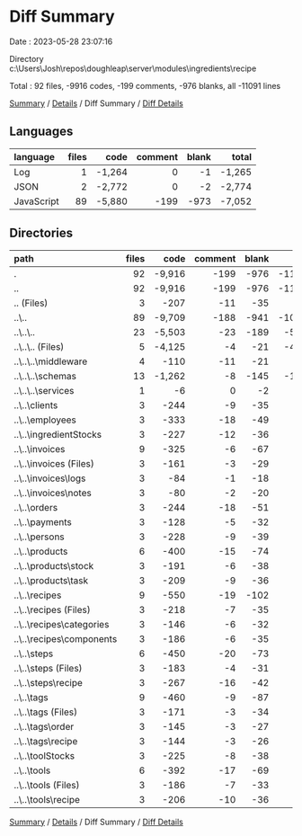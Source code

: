 # Diff Summary

Date : 2023-05-28 23:07:16

Directory c:\\Users\\Josh\\repos\\doughleap\\server\\modules\\ingredients\\recipe

Total : 92 files,  -9916 codes, -199 comments, -976 blanks, all -11091 lines

[Summary](results.md) / [Details](details.md) / Diff Summary / [Diff Details](diff-details.md)

## Languages
| language | files | code | comment | blank | total |
| :--- | ---: | ---: | ---: | ---: | ---: |
| Log | 1 | -1,264 | 0 | -1 | -1,265 |
| JSON | 2 | -2,772 | 0 | -2 | -2,774 |
| JavaScript | 89 | -5,880 | -199 | -973 | -7,052 |

## Directories
| path | files | code | comment | blank | total |
| :--- | ---: | ---: | ---: | ---: | ---: |
| . | 92 | -9,916 | -199 | -976 | -11,091 |
| .. | 92 | -9,916 | -199 | -976 | -11,091 |
| .. (Files) | 3 | -207 | -11 | -35 | -253 |
| ..\\.. | 89 | -9,709 | -188 | -941 | -10,838 |
| ..\\..\\.. | 23 | -5,503 | -23 | -189 | -5,715 |
| ..\\..\\.. (Files) | 5 | -4,125 | -4 | -21 | -4,150 |
| ..\\..\\..\\middleware | 4 | -110 | -11 | -21 | -142 |
| ..\\..\\..\\schemas | 13 | -1,262 | -8 | -145 | -1,415 |
| ..\\..\\..\\services | 1 | -6 | 0 | -2 | -8 |
| ..\\..\\clients | 3 | -244 | -9 | -35 | -288 |
| ..\\..\\employees | 3 | -333 | -18 | -49 | -400 |
| ..\\..\\ingredientStocks | 3 | -227 | -12 | -36 | -275 |
| ..\\..\\invoices | 9 | -325 | -6 | -67 | -398 |
| ..\\..\\invoices (Files) | 3 | -161 | -3 | -29 | -193 |
| ..\\..\\invoices\\logs | 3 | -84 | -1 | -18 | -103 |
| ..\\..\\invoices\\notes | 3 | -80 | -2 | -20 | -102 |
| ..\\..\\orders | 3 | -244 | -18 | -51 | -313 |
| ..\\..\\payments | 3 | -128 | -5 | -32 | -165 |
| ..\\..\\persons | 3 | -228 | -9 | -39 | -276 |
| ..\\..\\products | 6 | -400 | -15 | -74 | -489 |
| ..\\..\\products\\stock | 3 | -191 | -6 | -38 | -235 |
| ..\\..\\products\\task | 3 | -209 | -9 | -36 | -254 |
| ..\\..\\recipes | 9 | -550 | -19 | -102 | -671 |
| ..\\..\\recipes (Files) | 3 | -218 | -7 | -35 | -260 |
| ..\\..\\recipes\\categories | 3 | -146 | -6 | -32 | -184 |
| ..\\..\\recipes\\components | 3 | -186 | -6 | -35 | -227 |
| ..\\..\\steps | 6 | -450 | -20 | -73 | -543 |
| ..\\..\\steps (Files) | 3 | -183 | -4 | -31 | -218 |
| ..\\..\\steps\\recipe | 3 | -267 | -16 | -42 | -325 |
| ..\\..\\tags | 9 | -460 | -9 | -87 | -556 |
| ..\\..\\tags (Files) | 3 | -171 | -3 | -34 | -208 |
| ..\\..\\tags\\order | 3 | -145 | -3 | -27 | -175 |
| ..\\..\\tags\\recipe | 3 | -144 | -3 | -26 | -173 |
| ..\\..\\toolStocks | 3 | -225 | -8 | -38 | -271 |
| ..\\..\\tools | 6 | -392 | -17 | -69 | -478 |
| ..\\..\\tools (Files) | 3 | -186 | -7 | -33 | -226 |
| ..\\..\\tools\\recipe | 3 | -206 | -10 | -36 | -252 |

[Summary](results.md) / [Details](details.md) / Diff Summary / [Diff Details](diff-details.md)